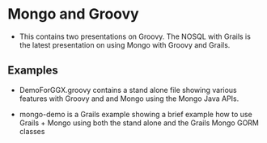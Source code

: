 # Mongo and Groovy
- This contains two presentations on Groovy. The NOSQL with Grails is the latest presentation on using Mongo with Groovy and Grails.

## Examples
- DemoForGGX.groovy contains a stand alone file showing various features with Groovy and and Mongo using the Mongo Java APIs.

- mongo-demo is a Grails example showing a brief example how to use Grails + Mongo using both the stand alone and the Grails Mongo GORM classes
